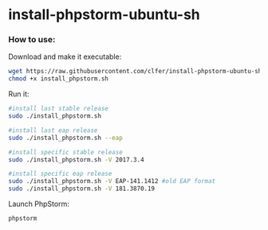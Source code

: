 # install-phpstorm-ubuntu-sh

### How to use:

Download and make it executable:
```sh
wget https://raw.githubusercontent.com/clfer/install-phpstorm-ubuntu-sh/master/install_phpstorm.sh
chmod +x install_phpstorm.sh
```
Run it:

```sh
#install last stable release
sudo ./install_phpstorm.sh
```

```sh
#install last eap release
sudo ./install_phpstorm.sh --eap
```

```sh
#install specific stable release
sudo ./install_phpstorm.sh -V 2017.3.4
```

```sh
#install specific eap release
sudo ./install_phpstorm.sh -V EAP-141.1412 #old EAP format
sudo ./install_phpstorm.sh -V 181.3870.19
```

Launch PhpStorm:
```sh
phpstorm

```
